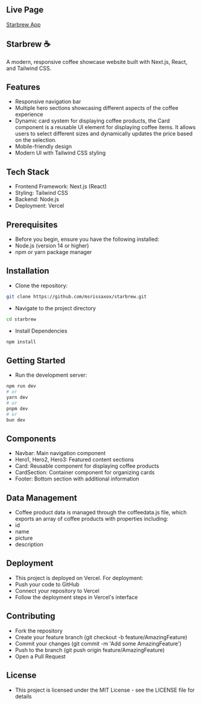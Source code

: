 
## Live Page
<a href="https://starbrew.vercel.app/" target="_blank">Starbrew App</a>

## Starbrew ☕
A modern, responsive coffee showcase website built with Next.js, React, and Tailwind CSS.

## Features

- Responsive navigation bar
- Multiple hero sections showcasing different aspects of the coffee experience
- Dynamic card system for displaying coffee products, the Card component is a reusable UI element for displaying coffee items. It allows users to select different sizes and dynamically updates the price based on the selection.
- Mobile-friendly design
- Modern UI with Tailwind CSS styling

## Tech Stack

- Frontend Framework: Next.js (React)
- Styling: Tailwind CSS
- Backend: Node.js
- Deployment: Vercel

## Prerequisites
- Before you begin, ensure you have the following installed:
- Node.js (version 14 or higher)
- npm or yarn package manager

## Installation

- Clone the repository:
```bash
git clone https://github.com/msrissaxox/starbrew.git
```
- Navigate to the project directory
```bash
cd starbrew
```
- Install Dependencies
```bash
npm install
```
## Getting Started

- Run the development server:

```bash
npm run dev
# or
yarn dev
# or
pnpm dev
# or
bun dev
```
## Components

- Navbar: Main navigation component
- Hero1, Hero2, Hero3: Featured content sections
- Card: Reusable component for displaying coffee products
- CardSection: Container component for organizing cards
- Footer: Bottom section with additional information

## Data Management
- Coffee product data is managed through the coffeedata.js file, which exports an array of coffee products with properties including:
- id
- name
- picture
- description

## Deployment
- This project is deployed on Vercel. For deployment:
- Push your code to GitHub
- Connect your repository to Vercel
- Follow the deployment steps in Vercel's interface

## Contributing
- Fork the repository
- Create your feature branch (git checkout -b feature/AmazingFeature)
- Commit your changes (git commit -m 'Add some AmazingFeature')
- Push to the branch (git push origin feature/AmazingFeature)
- Open a Pull Request

## License
- This project is licensed under the MIT License - see the LICENSE file for details
